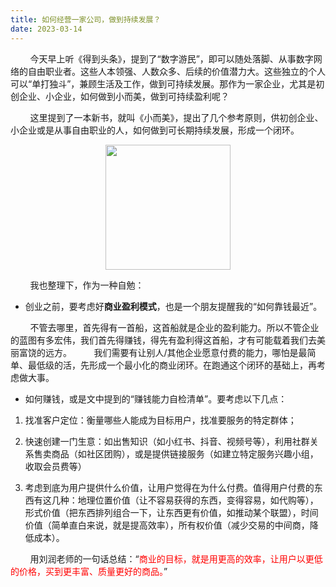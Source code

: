 ```yaml
---
title: 如何经营一家公司，做到持续发展？
date: 2023-03-14
---
```


&#160; &#160; &#160; &#160;  今天早上听《得到头条》，提到了“数字游民”，即可以随处落脚、从事数字网络的自由职业者。这些人本领强、人数众多、后续的价值潜力大。这些独立的个人可以“单打独斗”，兼顾生活及工作，做到可持续发展。那作为一家企业，尤其是初创企业、小企业，如何做到小而美，做到可持续盈利呢？

&#160; &#160; &#160; &#160;  这里提到了一本新书，就叫《小而美》，提出了几个参考原则，供初创企业、小企业或是从事自由职业的人，如何做到可长期持续发展，形成一个闭环。
<p align="center">
   <img src="https://user-images.githubusercontent.com/89500827/224884768-32ba108d-1d67-4a0b-8c14-9bad76801915.png" width=200>
</p>

&#160; &#160; &#160; &#160; 我也整理下，作为一种自勉：
- 创业之前，要考虑好**商业盈利模式**，也是一个朋友提醒我的“如何靠钱最近”。

&#160; &#160; &#160; &#160; 不管去哪里，首先得有一首船，这首船就是企业的盈利能力。所以不管企业的蓝图有多宏伟，我们首先得赚钱，得先有盈利得这首船，才有可能载着我们去美丽富饶的远方。
&#160; &#160; &#160; &#160;  我们需要有让别人/其他企业愿意付费的能力，哪怕是最简单、最低级的活，先形成一个最小化的商业闭环。在跑通这个闭环的基础上，再考虑做大事。

- 如何赚钱，或是文中提到的“赚钱能力自检清单”。要考虑以下几点：
1. 找准客户定位：衡量哪些人能成为目标用户，找准要服务的特定群体；

2. 快速创建一门生意：如出售知识（如小红书、抖音、视频号等），利用社群关系售卖商品（如社区团购），或是提供链接服务（如建立特定服务兴趣小组，收取会员费等）

3. 考虑到底为用户提供什么价值，让用户觉得在为什么付费。值得用户付费的东西有这几种：地理位置价值（让不容易获得的东西，变得容易，如代购等），形式价值（把东西排列组合一下，让东西更有价值，如推动某个联盟），时间价值（简单直白来说，就是提高效率），所有权价值（减少交易的中间商，降低成本）。

&#160; &#160; &#160; &#160;   用刘润老师的一句话总结：“<font color="red">商业的目标，就是用更高的效率，让用户以更低的价格，买到更丰富、质量更好的商品。</font>”

